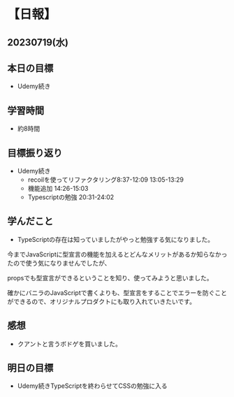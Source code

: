 # 【日報】
## 20230719(水)
## 本日の目標
- Udemy続き

## 学習時間
- 約8時間

## 目標振り返り
- Udemy続き　
  - recoilを使ってリファクタリング8:37-12:09 13:05-13:29
  - 機能追加 14:26-15:03
  - Typescriptの勉強 20:31-24:02


## 学んだこと
- TypeScriptの存在は知っていましたがやっと勉強する気になりました。

今までJavaScriptに型宣言の機能を加えるとどんなメリットがあるか知らなかったので使う気になりませんでしたが、

propsでも型宣言ができるということを知り、使ってみようと思いました。

確かにバニラのJavaScriptで書くよりも、型宣言をすることでエラーを防ぐことができるので、オリジナルプロダクトにも取り入れていきたいです。

## 感想
- クアントと言うボドゲを買いました。

## 明日の目標
- Udemy続きTypeScriptを終わらせてCSSの勉強に入る


